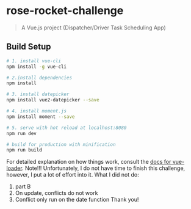 # rose-rocket-challenge

> A Vue.js project (Dispatcher/Driver Task Scheduling App)

## Build Setup

``` bash
# 1. install vue-cli
npm install -g vue-cli

# 2.install dependencies
npm install

# 3. install datepicker
npm install vue2-datepicker --save

# 4. install moment.js
npm install moment --save 

# 5. serve with hot reload at localhost:8080
npm run dev

# build for production with minification
npm run build
```

For detailed explanation on how things work, consult the [docs for vue-loader](http://vuejs.github.io/vue-loader).
Note!!!
Unfortunately, I do not have time to finish this challenge, however, I put a lot of effort into it. 
What I did not do:
1. part B
2. On update, conflicts do not work
3. Conflict only run on the date function
Thank you!
